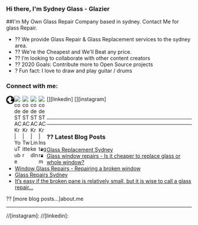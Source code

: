 ### Hi there, I'm Sydney Glass - Glazier
##I'm My Own Glass Repair Company based in sydney. Contact Me for glass Repair.

- ?? We provide Glass Repair & Glass Replacement services to the sydney area.
- ?? We're the Cheapest and We'll Beat any price.
- ?? I’m looking to collaborate with other content creators
- ?? 2020 Goals: Contribute more to Open Source projects
- ? Fun fact: I love to draw and play guitar / drums


### Connect with me:

[<img align="left" alt="codeSTACKr.com" width="22px" src="https://raw.githubusercontent.com/iconic/open-iconic/master/svg/globe.svg" />][website]
[<img align="left" alt="codeSTACKr | YouTube" width="22px" src="https://cdn.jsdelivr.net/npm/simple-icons@v3/icons/youtube.svg" />][youtube]
[<img align="left" alt="codeSTACKr | Twitter" width="22px" src="https://cdn.jsdelivr.net/npm/simple-icons@v3/icons/twitter.svg" />][twitter]
[<img align="left" alt="codeSTACKr | LinkedIn" width="22px" src="https://cdn.jsdelivr.net/npm/simple-icons@v3/icons/linkedin.svg" />][linkedin]
[<img align="left" alt="codeSTACKr | Instagram" width="22px" src="https://cdn.jsdelivr.net/npm/simple-icons@v3/icons/instagram.svg" />][instagram]

<br />

---

---

### ?? Latest Blog Posts

<!-- BLOG-POST-LIST:START -->
- [Glass Replacement Sydney](https://glass-reparis-sydney.tumblr.com/post/655231864356978688)
- [Glass window repairs - Is it cheaper to replace glass or whole window?](https://glass-reparis-sydney.tumblr.com/post/654491990142140416)
- [Window Glass Repairs - Repairing a broken window](https://glass-reparis-sydney.tumblr.com/post/654481033927049216)
- [Glass Repairs Sydney](https://glass-reparis-sydney.tumblr.com/post/651521579300356096)
- [It’s easy if the broken pane is relatively small, but it is wise to call a glass repair...](https://glass-reparis-sydney.tumblr.com/post/651520368823189504)
<!-- BLOG-POST-LIST:END -->

?? [more blog posts...]about.me

---


[website]: https://www.sydneyglassinstallations.com.au
[twitter]: https://twitter.com/GlassRepairssy1
[youtube]:https://www.youtube.com/channel/UC7ni0fjT1AplEWjEq01yX-g
//[instagram]:
//[linkedin]: 
